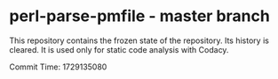 # perl-parse-pmfile - master branch

This repository contains the frozen state of the repository.
Its history is cleared. It is used only for static code
analysis with Codacy.

Commit Time: 1729135080